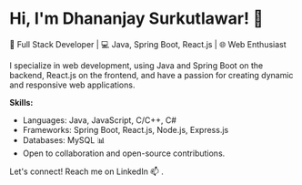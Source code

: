 # Hi, I'm Dhananjay Surkutlawar! 👋

🚀 Full Stack Developer | 💻 Java, Spring Boot, React.js | 🌐 Web Enthusiast

I specialize in web development, using Java and Spring Boot on the backend, React.js on the frontend, and have a passion for creating dynamic and responsive web applications.

**Skills:**
- Languages: Java, JavaScript, C/C++, C# 
- Frameworks: Spring Boot, React.js, Node.js, Express.js
- Databases: MySQL 📊
- Open to collaboration and open-source contributions.

Let's connect! Reach me on LinkedIn 📫 .
